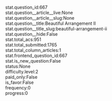 stat.question_id:667  
stat.question__article__live:None  
stat.question__article__slug:None  
stat.question__title:Beautiful Arrangement II  
stat.question__title_slug:beautiful-arrangement-ii  
stat.question__hide:False  
stat.total_acs:951  
stat.total_submitted:1765  
stat.total_column_articles:1  
stat.frontend_question_id:667  
stat.is_new_question:False  
status:None  
difficulty.level:2  
paid_only:False  
is_favor:False  
frequency:0  
progress:0  
